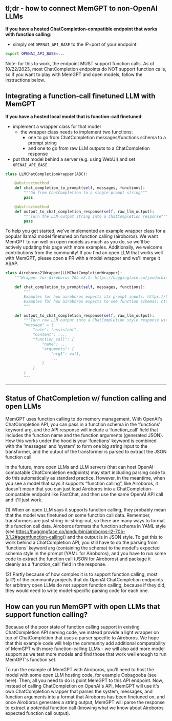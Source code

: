 ## tl;dr - how to connect MemGPT to non-OpenAI LLMs

**If you have a hosted ChatCompletion-compatible endpoint that works with function calling**:
  - simply set `OPENAI_API_BASE` to the IP+port of your endpoint:

```sh
export OPENAI_API_BASE=...
```

Note: for this to work, the endpoint MUST support function calls. As of 10/22/2023, most ChatCompletion endpoints do NOT support function calls, so if you want to play with MemGPT and open models, follow the instructions below.

## Integrating a function-call finetuned LLM with MemGPT

**If you have a hosted local model that is function-call finetuned**:
  - implement a wrapper class for that model
    - the wrapper class needs to implement two functions:
      - one to go from ChatCompletion messages/functions schema to a prompt string
      - and one to go from raw LLM outputs to a ChatCompletion response
  - put that model behind a server (e.g. using WebUI) and set `OPENAI_API_BASE`

```python
class LLMChatCompletionWrapper(ABC):

    @abstractmethod
    def chat_completion_to_prompt(self, messages, functions):
        """Go from ChatCompletion to a single prompt string"""
        pass

    @abstractmethod
    def output_to_chat_completion_response(self, raw_llm_output):
        """Turn the LLM output string into a ChatCompletion response"""
        pass
```

To help you get started, we've implemented an example wrapper class for a popular llama2 model finetuned on function calling (airoboros). We want MemGPT to run well on open models as much as you do, so we'll be actively updating this page with more examples. Additionally, we welcome contributions from the community! If you find an open LLM that works well with MemGPT, please open a PR with a model wrapper and we'll merge it ASAP.

```python
class Airoboros21Wrapper(LLMChatCompletionWrapper):
    """Wrapper for Airoboros 70b v2.1: https://huggingface.co/jondurbin/airoboros-l2-70b-2.1"""

    def chat_completion_to_prompt(self, messages, functions):
        """
        Examples for how airoboros expects its prompt inputs: https://huggingface.co/jondurbin/airoboros-l2-70b-2.1#prompt-format
        Examples for how airoboros expects to see function schemas: https://huggingface.co/jondurbin/airoboros-l2-70b-2.1#agentfunction-calling
        """

    def output_to_chat_completion_response(self, raw_llm_output):
        """Turn raw LLM output into a ChatCompletion style response with:
        "message" = {
            "role": "assistant",
            "content": ...,
            "function_call": {
                "name": ...
                "arguments": {
                    "arg1": val1,
                    ...
                }
            }
        }
        """
```

---

## Status of ChatCompletion w/ function calling and open LLMs

MemGPT uses function calling to do memory management. With OpenAI's ChatCompletion API, you can pass in a function schema in the ‘functions' keyword arg, and the API response will include a ‘function_call’ field that includes the function name and the function arguments (generated JSON). How this works under the hood is your ‘functions’ keyword is combined with the ‘messages’ and ‘system' to form one big string input to the transformer, and the output of the transformer is parsed to extract the JSON function call.

In the future, more open LLMs and LLM servers (that can host OpenAI-compatable ChatCompletion endpoints) may start including parsing code to do this automatically as standard practice. However, in the meantime, when you see a model that says it supports “function calling”, like Airoboros, it doesn't mean that you can just load Airoboros into a ChatCompletion-compatable endpoint like FastChat, and then use the same OpenAI API call and it'll just work.

(1) When an open LLM says it supports function calling, they probably mean that the model was finetuned on some function call data. Remember, transformers are just string-in-string-out, so there are many ways to format this function call data. Airoboros formats the function schema in YAML style (see https://huggingface.co/jondurbin/airoboros-l2-70b-3.1.2#agentfunction-calling)) and the output is in JSON style. To get this to work behind a ChatCompletion API, you still have to do the parsing from ‘functions’ keyword arg (containing the schema) to the model's expected schema style in the prompt (YAML for Airoboros), and you have to run some code to extract the function call (JSON for Airoboros) and package it cleanly as a ‘function_call’ field in the response.

(2) Partly because of how complex it is to support function calling, most (all?) of the community projects that do OpenAI ChatCompletion endpoints for arbitrary open LLMs do not support function calling, because if they did, they would need to write model-specific parsing code for each one.

## How can you run MemGPT with open LLMs that support function calling?

Because of the poor state of function calling support in existing ChatCompletion API serving code, we instead provide a light wrapper on top of ChatCompletion that uses a parser specific to Airoboros. We hope that this example code will help the community add additional compatability of MemGPT with more function-calling LLMs - we will also add more model support as we test more models and find those that work well enough to run MemGPT's function set.

To run the example of MemGPT with Airoboros, you'll need to host the model with some open LLM hosting code, for example Oobagooba (see here). Then, all you need to do is point MemGPT to this API endpoint. Now, instead of calling ChatCompletion on OpenAI's API, MemGPT will use it's own ChatCompletion wrapper that parses the system, messages, and function arguments into a format that Airoboros has been finetuned on, and once Airoboros generates a string output, MemGPT will parse the response to extract a potential function call (knowing what we know about Airoboros expected function call output).
